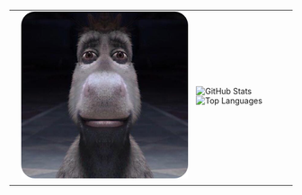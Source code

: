 | | | | |
|-|-|-|-|
||![Icon](./image.png) | ![GitHub Stats](https://github-readme-stats.vercel.app/api?username=itasimo&show_icons=true&line_height=27&count_private=true&include_all_commits=true&hide_title=true&hide_border=true&rank_icon=percentile&text_color=9408FE&icon_color=3508FE&ring_color=3508FE&theme=transparent&text_bold=true&card_width=520)![Top Languages](https://github-readme-stats.vercel.app/api/top-langs/?username=itasimo&layout=compact&theme=transparent&line_height=27&count_private=true&include_all_commits=true&hide_title=true&hide_border=true&card_width=520) 
| | | | |
